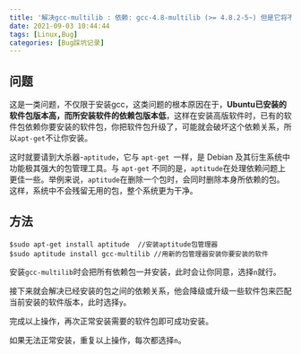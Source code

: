 ```yaml
---
title: '解决gcc-multilib : 依赖: gcc-4.8-multilib (>= 4.8.2-5~) 但是它将不会被安装'
date: 2021-09-03 10:44:44
tags: [Linux,Bug]
categories: [Bug踩坑记录]
---
```


## 问题
这是一类问题，不仅限于安装gcc，这类问题的根本原因在于，**Ubuntu已安装的软件包版本高，而所安装软件的依赖包版本低**，这样在安装高版软件时，已有的软件包依赖你要安装的软件包，你把软件包升级了，可能就会破坏这个依赖关系，所以`apt-get`不让你安装。

这时就要请到大杀器-`aptitude`，它与 `apt-get `一样，是 Debian 及其衍生系统中功能极其强大的包管理工具。与 `apt-get` 不同的是，`aptitude`在处理依赖问题上更佳一些。举例来说，`aptitude`在删除一个包时，会同时删除本身所依赖的包。这样，系统中不会残留无用的包，整个系统更为干净。


## 方法
```
$sudo apt-get install aptitude  //安装aptitude包管理器
$sudo aptitude install gcc-multilib //用新的包管理器安装你要安装的软件
```
安装`gcc-multilib`时会把所有依赖包一并安装，此时会让你同意，选择`n`就行。

接下来就会解决已经安装的包之间的依赖关系，他会降级或升级一些软件包来匹配当前安装的软件版本，此时选择`y`。

完成以上操作，再次正常安装需要的软件包即可成功安装。

如果无法正常安装，重复以上操作，每次都选择`n`。